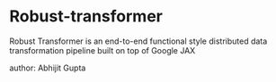 <h1> Robust-transformer </h1>

Robust Transformer is an end-to-end functional style distributed data transformation pipeline built on top of Google JAX

author: Abhijit Gupta
